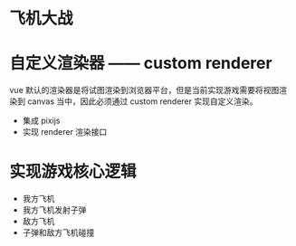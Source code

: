 # 飞机大战

# 自定义渲染器 —— custom renderer
vue 默认的渲染器是将试图渲染到浏览器平台，但是当前实现游戏需要将视图渲染到 canvas 当中，因此必须通过 custom renderer 实现自定义渲染。
- 集成 pixijs
- 实现 renderer 渲染接口

# 实现游戏核心逻辑
- 我方飞机
- 我方飞机发射子弹
- 敌方飞机
- 子弹和敌方飞机碰撞